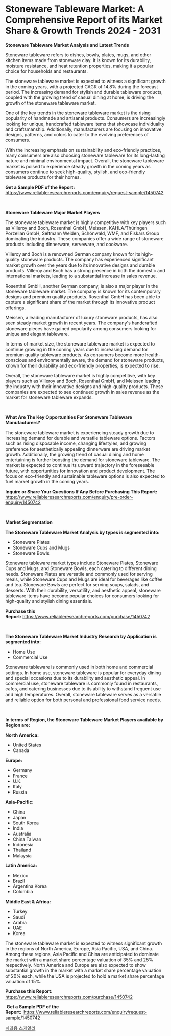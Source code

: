 <p><h1>Stoneware Tableware Market: A Comprehensive Report of its Market Share & Growth Trends 2024 - 2031</h1></p><p><strong>Stoneware Tableware Market Analysis and Latest Trends</strong></p>
<p><p>Stoneware tableware refers to dishes, bowls, plates, mugs, and other kitchen items made from stoneware clay. It is known for its durability, moisture resistance, and heat retention properties, making it a popular choice for households and restaurants.</p><p>The stoneware tableware market is expected to witness a significant growth in the coming years, with a projected CAGR of 14.8% during the forecast period. The increasing demand for stylish and durable tableware products, coupled with the growing trend of casual dining at home, is driving the growth of the stoneware tableware market.</p><p>One of the key trends in the stoneware tableware market is the rising popularity of handmade and artisanal products. Consumers are increasingly looking for unique, handcrafted tableware items that showcase individuality and craftsmanship. Additionally, manufacturers are focusing on innovative designs, patterns, and colors to cater to the evolving preferences of consumers.</p><p>With the increasing emphasis on sustainability and eco-friendly practices, many consumers are also choosing stoneware tableware for its long-lasting nature and minimal environmental impact. Overall, the stoneware tableware market is poised to experience steady growth in the coming years as consumers continue to seek high-quality, stylish, and eco-friendly tableware products for their homes.</p></p>
<p><strong>Get a Sample PDF of the Report:&nbsp;</strong> <a href="https://www.reliableresearchreports.com/enquiry/request-sample/1450742">https://www.reliableresearchreports.com/enquiry/request-sample/1450742</a></p>
<p>&nbsp;</p>
<p><strong>Stoneware Tableware Major Market Players</strong></p>
<p><p>The stoneware tableware market is highly competitive with key players such as Villeroy and Boch, Rosenthal GmbH, Meissen, KAHLA/Thüringen Porzellan GmbH, Seltmann Weiden, Schönwald, WMF, and Fiskars Group dominating the industry. These companies offer a wide range of stoneware products including dinnerware, serveware, and cookware.</p><p>Villeroy and Boch is a renowned German company known for its high-quality stoneware products. The company has experienced significant market growth over the years due to its innovative designs and durable products. Villeroy and Boch has a strong presence in both the domestic and international markets, leading to a substantial increase in sales revenue.</p><p>Rosenthal GmbH, another German company, is also a major player in the stoneware tableware market. The company is known for its contemporary designs and premium quality products. Rosenthal GmbH has been able to capture a significant share of the market through its innovative product offerings.</p><p>Meissen, a leading manufacturer of luxury stoneware products, has also seen steady market growth in recent years. The company's handcrafted stoneware pieces have gained popularity among consumers looking for unique and elegant tableware.</p><p>In terms of market size, the stoneware tableware market is expected to continue growing in the coming years due to increasing demand for premium quality tableware products. As consumers become more health-conscious and environmentally aware, the demand for stoneware products, known for their durability and eco-friendly properties, is expected to rise.</p><p>Overall, the stoneware tableware market is highly competitive, with key players such as Villeroy and Boch, Rosenthal GmbH, and Meissen leading the industry with their innovative designs and high-quality products. These companies are expected to see continued growth in sales revenue as the market for stoneware tableware expands.</p></p>
<p>&nbsp;</p>
<p><strong>What Are The Key Opportunities For Stoneware Tableware Manufacturers?</strong></p>
<p><p>The stoneware tableware market is experiencing steady growth due to increasing demand for durable and versatile tableware options. Factors such as rising disposable income, changing lifestyles, and growing preference for aesthetically appealing dinnerware are driving market growth. Additionally, the growing trend of casual dining and home entertaining is further boosting the demand for stoneware tableware. The market is expected to continue its upward trajectory in the foreseeable future, with opportunities for innovation and product development. The focus on eco-friendly and sustainable tableware options is also expected to fuel market growth in the coming years.</p></p>
<p><strong>Inquire or Share Your Questions If Any Before Purchasing This Report:</strong> <a href="https://www.reliableresearchreports.com/enquiry/pre-order-enquiry/1450742">https://www.reliableresearchreports.com/enquiry/pre-order-enquiry/1450742</a></p>
<p>&nbsp;</p>
<p><strong>Market Segmentation</strong></p>
<p><strong>The Stoneware Tableware Market Analysis by types is segmented into:</strong></p>
<p><ul><li>Stoneware Plates</li><li>Stoneware Cups and Mugs</li><li>Stoneware Bowls</li></ul></p>
<p><p>Stoneware tableware market types include Stoneware Plates, Stoneware Cups and Mugs, and Stoneware Bowls, each catering to different dining needs. Stoneware Plates are versatile and commonly used for serving meals, while Stoneware Cups and Mugs are ideal for beverages like coffee and tea. Stoneware Bowls are perfect for serving soups, salads, and desserts. With their durability, versatility, and aesthetic appeal, stoneware tableware items have become popular choices for consumers looking for high-quality and stylish dining essentials.</p></p>
<p><strong>Purchase this Report:&nbsp;</strong><a href="https://www.reliableresearchreports.com/purchase/1450742">https://www.reliableresearchreports.com/purchase/1450742</a></p>
<p>&nbsp;</p>
<p><strong>The Stoneware Tableware Market Industry Research by Application is segmented into:</strong></p>
<p><ul><li>Home Use</li><li>Commercial Use</li></ul></p>
<p><p>Stoneware tableware is commonly used in both home and commercial settings. In home use, stoneware tableware is popular for everyday dining and special occasions due to its durability and aesthetic appeal. In commercial use, stoneware tableware is commonly found in restaurants, cafes, and catering businesses due to its ability to withstand frequent use and high temperatures. Overall, stoneware tableware serves as a versatile and reliable option for both personal and professional food service needs.</p></p>
<p>&nbsp;</p>
<p><strong>In terms of Region, the Stoneware Tableware Market Players available by Region are:</strong></p>
<p>
    <p> <strong> North America: </strong>
        <ul>
            <li>United States</li>
            <li>Canada</li>
        </ul>
        </p> 
    <p> <strong> Europe: </strong>
        <ul>
            <li>Germany</li>
            <li>France</li>
            <li>U.K.</li>
            <li>Italy</li>
            <li>Russia</li>
        </ul>
        </p> 
    <p> <strong> Asia-Pacific: </strong>
        <ul>
            <li>China</li>
            <li>Japan</li>
            <li>South Korea</li>
            <li>India</li>
            <li>Australia</li>
            <li>China Taiwan</li>
            <li>Indonesia</li>
            <li>Thailand</li>
            <li>Malaysia</li>
        </ul>
        </p> 
    <p> <strong> Latin America: </strong>
        <ul>
            <li>Mexico</li>
            <li>Brazil</li>
            <li>Argentina Korea</li>
            <li>Colombia</li>
        </ul>
        </p> 
    <p> <strong> Middle East & Africa: </strong>
        <ul>
            <li>Turkey</li>
            <li>Saudi</li>
            <li>Arabia</li>
            <li>UAE</li>
            <li>Korea</li>
        </ul>
    </p>
    </p>
<p><p>The stoneware tableware market is expected to witness significant growth in the regions of North America, Europe, Asia Pacific, USA, and China. Among these regions, Asia Pacific and China are anticipated to dominate the market with a market share percentage valuation of 35% and 25% respectively. North America and Europe are also expected to show substantial growth in the market with a market share percentage valuation of 20% each, while the USA is projected to hold a market share percentage valuation of 15%.</p></p>
<p><strong>Purchase this Report: </strong><a href="https://www.reliableresearchreports.com/purchase/1450742">https://www.reliableresearchreports.com/purchase/1450742</a></p>
<p>&nbsp;<strong>Get a Sample PDF of the Report:&nbsp;&nbsp;</strong><a href="https://www.reliableresearchreports.com/enquiry/request-sample/1450742">https://www.reliableresearchreports.com/enquiry/request-sample/1450742</a></p>
<p><strong></strong></p>
<p><p><a href="https://github.com/laholand/Market-Research-Report-List-3/blob/main/71615803291.md">치과용 스케일러</a></p></p>